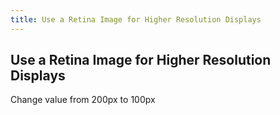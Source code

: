```yaml
---
title: Use a Retina Image for Higher Resolution Displays
---
```

## Use a Retina Image for Higher Resolution Displays

Change value from 200px to 100px 

